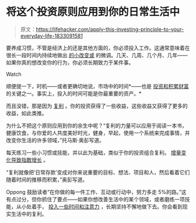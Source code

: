 # 将这个投资原则应用到你的日常生活中

> 原文：<https://lifehacker.com/apply-this-investing-principle-to-your-everyday-life-1833091581>

要养成习惯，不管是经济上的还是其他方面的，你必须投入工作。这通常意味着在很长一段时间内持续地做出 [的小改变或](https://twocents.lifehacker.com/how-to-balance-your-short-and-long-term-financial-goal-1830853590) 的微调。几天、几周、几个月、几年——如果你真的想改变你的行为，你必须长期致力于某件事。

Watch

顺便提一下，时机——或者更确切地说，市场中的时间*——也是 [投资和积累财富](https://twocents.lifehacker.com/your-finances-should-be-boring-1823831040) 的关键之一。事实上，投入的时间可能是你最重要的资产。*

而且没错，那是因为 [复利](https://lifehacker.com/the-fastest-way-to-save-1-million-1829372702) 。你的投资获得了一些收益，这些收益又获得了更多的收益，如此类推。

为什么不把这个原则应用到你的余生中呢？“复利的力量可以应用于阅读一本书，健康饮食，与你爱的人共度美好时光，健身，早起，使用一个系统来完成事情，并改变你生活的许多领域，”托马斯·奥彭写道。

每天练习一些小习惯或技能，并以此为基础，类似于你的投资组合复利。 [增量变化导致指数增长](https://lifehacker.com/take-yo-yo-mas-advice-on-learning-incrementally-1828682697) 。

“复利就像把‘日常存款’变成对你来说重要的目标、想法、项目和人，然后看着它们随着时间的推移而积累，”奥彭写道。

Oppong 鼓励读者“在你做的每一件工作、互动或行动中，努力多走 5%的路。”这有点过分，但你抓住了要点——如果你想改善生活中的某个领域，或者磨练一项技能，从小处着手， [投入一些时间和注意力](https://twocents.lifehacker.com/how-are-you-investing-in-yourself-this-year-1828021163) ，长期坚持不懈地做下去。你会看到现实生活中的复利。